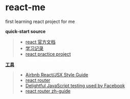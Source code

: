 # react-me

first learning react project for me

**quick-start source**
>* [react 官方文档](https://zh-hans.reactjs.org/docs/)
>* [学习记录](note/react_me.md)
>* [react practice project](https://github.com/shuiRong/ReactCnodeJS)

[**工具**](https://zh-hans.reactjs.org/community/support.html)
>* [Airbnb React/JSX Style Guide](https://github.com/airbnb/javascript/tree/master/react)
>* [react router](https://reacttraining.com/react-router/web/guides/quick-start)
>* [Delightful JavaScript testing used by Facebook](https://jestjs.io/)
>* [react router zh-guide](http://react-guide.github.io/react-router-cn/docs/Introduction.html)